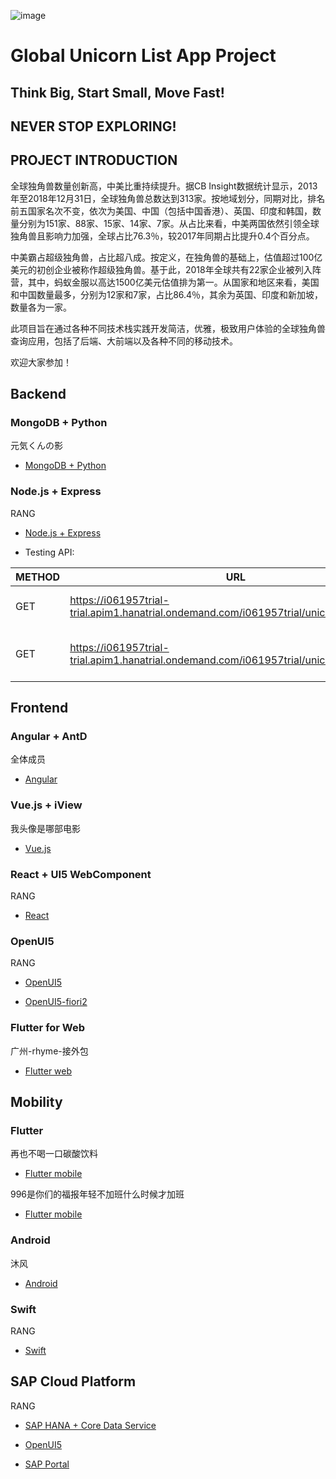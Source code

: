 ![image](https://img-blog.csdnimg.cn/20190813213407581.jpg)

# Global Unicorn List App Project

## Think Big, Start Small, Move Fast!
## NEVER STOP EXPLORING!

## PROJECT INTRODUCTION
全球独角兽数量创新高，中美比重持续提升。据CB Insight数据统计显示，2013年至2018年12月31日，全球独角兽总数达到313家。按地域划分，同期对比，排名前五国家名次不变，依次为美国、中国（包括中国香港）、英国、印度和韩国，数量分别为151家、88家、15家、14家、7家。从占比来看，中美两国依然引领全球独角兽且影响力加强，全球占比76.3％，较2017年同期占比提升0.4个百分点。

中美霸占超级独角兽，占比超八成。按定义，在独角兽的基础上，估值超过100亿美元的初创企业被称作超级独角兽。基于此，2018年全球共有22家企业被列入阵营，其中，蚂蚁金服以高达1500亿美元估值排为第一。从国家和地区来看，美国和中国数量最多，分别为12家和7家，占比86.4％，其余为英国、印度和新加坡，数量各为一家。

此项目旨在通过各种不同技术栈实践开发简洁，优雅，极致用户体验的全球独角兽查询应用，包括了后端、大前端以及各种不同的移动技术。

欢迎大家参加！

## Backend

### MongoDB + Python 

元気くんの影

* [MongoDB + Python](https://github.com/mago960806/unicorn-python)

### Node.js + Express

RANG 

* [Node.js + Express](https://github.com/rangwei/unicorn-node)

- Testing API:

METHOD | URL | DESCRIPTION
---|---|---
GET | https://i061957trial-trial.apim1.hanatrial.ondemand.com/i061957trial/unicorns | Retrieves a list of unicorns
GET | https://i061957trial-trial.apim1.hanatrial.ondemand.com/i061957trial/unicorns/ByteDance | Retrieves a specific unicorn by NAME


## Frontend

### Angular + AntD

全体成员

* [Angular](https://github.com/zhousheng9384/unicorn-angular)

### Vue.js + iView

我头像是哪部电影 

* [Vue.js](https://github.com/lan505/unicorn-vue)

### React + UI5 WebComponent

RANG

* [React](https://github.com/rangwei/unicorns-react)

### OpenUI5

RANG

* [OpenUI5](https://github.com/rangwei/unicorn-ui5-rest)

* [OpenUI5-fiori2](https://github.com/rangwei/unicorn-ui5-fiori2)

### Flutter for Web

广州-rhyme-接外包

* [Flutter web](https://github.com/rhymelph/unicorn-fu)

## Mobility

### Flutter

再也不喝一口碳酸饮料

* [Flutter mobile](https://github.com/bxrhhy/dujiaoshou)

996是你们的福报年轻不加班什么时候才加班

* [Flutter mobile](https://github.com/yikwing/500unicorns)

### Android

沐风

* [Android](https://github.com/Moosphan/Unicorn-android)

### Swift

RANG

* [Swift](https://github.com/rangwei/unicorn-swift)


## SAP Cloud Platform

RANG 

* [SAP HANA + Core Data Service](https://github.com/rangwei/unicorn-hana)

* [OpenUI5](https://github.com/rangwei/unicorn-ui)

* [SAP Portal](https://flpnwc-f5c38b15f.dispatcher.cn1.hana.ondemand.com/sites?siteId=1e1434c1-274f-43ce-b596-41970a4ba2e0#Marketing-Display)